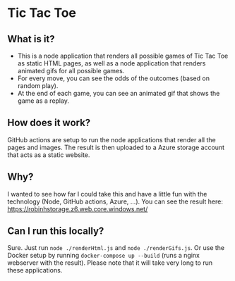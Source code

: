 # Tic Tac Toe

## What is it?

- This is a node application that renders all possible games of Tic Tac Toe as static HTML pages, as well as a node application that renders animated gifs for all possible games.
- For every move, you can see the odds of the outcomes (based on random play).
- At the end of each game, you can see an animated gif that shows the game as a replay.

## How does it work?

GitHub actions are setup to run the node applications that render all the pages and images. The result is then uploaded to a Azure storage account that acts as a static website.

## Why?

I wanted to see how far I could take this and have a little fun with the technology (Node, GitHub actions, Azure, ...). You can see the result here: https://robinhstorage.z6.web.core.windows.net/

## Can I run this locally?

Sure. Just run `node ./renderHtml.js` and `node ./renderGifs.js`. Or use the Docker setup by running `docker-compose up --build` (runs a nginx webserver with the result). Please note that it will take very long to run these applications.